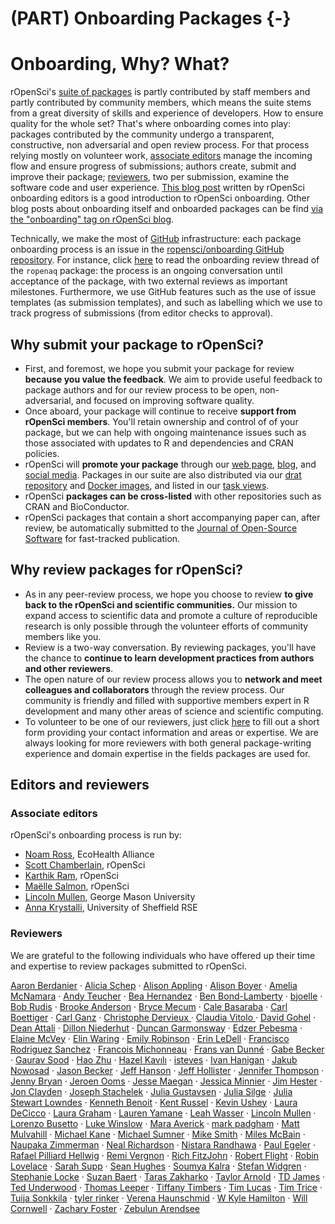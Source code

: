 #  (PART) Onboarding Packages {-}

# Onboarding, Why? What?

rOpenSci's [suite of packages](https://ropensci.org/packages/) is partly contributed by staff members and partly contributed by community members, which means the suite stems from a great diversity of skills and experience of developers. How to ensure quality for the whole set? That's where onboarding comes into play: packages contributed by the community undergo a transparent, constructive, non adversarial and open review process. For that process relying mostly on volunteer work, [associate editors](https://github.com/ropensci/onboarding#associate-editors) manage the incoming flow and ensure progress of submissions; authors create, submit and improve their package; [reviewers](https://github.com/ropensci/onboarding#reviewers), two per submission, examine the software code and user experience. [This blog post](https://www.numfocus.org/blog/how-ropensci-uses-code-review-to-promote-reproducible-science/) written by rOpenSci onboarding editors is a good introduction to rOpenSci onboarding. Other blog posts about onboarding itself and onboarded packages can be find [via the "onboarding" tag on rOpenSci blog](https://ropensci.org/tags/onboarding/).

Technically, we make the most of [GitHub](https://github.com/) infrastructure: each package onboarding process is an issue in the [ropensci/onboarding GitHub repository](https://github.com/ropensci/onboarding/). For instance, click [here](https://github.com/ropensci/onboarding/issues/24) to read the onboarding review thread of the `ropenaq` package: the process is an ongoing conversation until acceptance of the package, with two external reviews as important milestones. Furthermore, we use GitHub features such as the use of issue templates (as submission templates), and such as labelling which we use to track progress of submissions (from editor checks to approval).

## Why submit your package to rOpenSci?

-   First, and foremost, we hope you submit your package for review **because you
    value the feedback**.  We aim to provide useful feedback to package authors
    and for our review process to be open, non-adversarial, and focused on
    improving software quality.
-   Once aboard, your package will continue to receive **support from rOpenSci
    members**.  You'll retain ownership  and control of of your package, but we
    can help with ongoing maintenance issues such as those associated with
    updates to R and dependencies and CRAN policies.
-   rOpenSci will **promote your package** through our [web
    page](https://ropensci.org/packages/), [blog](https://ropensci.org/blog/),
    and [social media](https://twitter.com/ropensci).  Packages in our suite
    are also distributed via our [drat repository](http://packages.ropensci.org/)
    and [Docker images](https://hub.docker.com/r/rocker/ropensci/), and listed
    in our [task views](https://github.com/search?utf8=%E2%9C%93&q=user%3Aropensci+%22task+view%22&type=Repositories&ref=searchresults).
-   rOpenSci **packages can be cross-listed** with other repositories such as CRAN
    and BioConductor.
-   rOpenSci packages that contain a short accompanying paper can, after review,
    be automatically submitted to the
    [Journal of Open-Source Software](http://joss.theoj.org/) for fast-tracked
    publication.

## Why review packages for rOpenSci?

-   As in any peer-review process, we hope you choose to review **to give back
    to the rOpenSci and scientific communities.**  Our mission to expand
    access to scientific data and promote a culture of reproducible research
    is only possible through the volunteer efforts of community members like you.
-   Review is a two-way conversation. By reviewing packages, you'll have the
    chance to **continue to learn development practices from authors and
    other reviewers**.
-   The open nature of our review process allows you to **network and meet
    colleagues and collaborators** through the review process.  Our community
    is friendly and filled with supportive members expert in R development and
    many other areas of science and scientific computing.
-   To volunteer to be one of our reviewers, just click [here](https://ropensci.org/onboarding/) to fill out a short form providing your contact
information and areas or expertise. We
    are always looking for more reviewers with both general package-writing experience
    and domain expertise in the fields packages are used for.

## Editors and reviewers

### Associate editors

rOpenSci's onboarding process is run by:

* [Noam Ross](https://github.com/noamross), EcoHealth Alliance
* [Scott Chamberlain](https://github.com/sckott), rOpenSci
* [Karthik Ram](https://github.com/karthik), rOpenSci
* [Maëlle Salmon](https://github.com/maelle), rOpenSci
* [Lincoln Mullen](https://github.com/lmullen), George Mason University
* [Anna Krystalli](https://github.com/annakrystalli), University of Sheffield RSE


### Reviewers

We are grateful to the following individuals who have offered up their time and expertise to review packages submitted to rOpenSci.

[ Aaron Berdanier](https://github.com/berdaniera) · [Alicia Schep](https://github.com/AliciaSchep) · [Alison Appling](https://github.com/aappling-usgs) · [Alison Boyer](https://github.com/alisonboyer) · [Amelia McNamara](https://github.com/ameliamn) · [Andy Teucher](https://github.com/ateucher) · [Bea Hernandez](https://github.com/chucheria) · [Ben Bond-Lamberty](https://github.com/bpbond) · [bjoelle](https://github.com/bjoelle) · [Bob Rudis](https://github.com/hrbrmstr) · [Brooke Anderson](https://github.com/geanders) · [Bryce Mecum](https://github.com/amoeba) · [Cale Basaraba](https://github.com/calebasaraba) · [Carl Boettiger](https://github.com/cboettig) · [Carl Ganz](https://github.com/carlganz) · [Christophe Dervieux ](https://github.com/cderv) · [Claudia Vitolo ](https://github.com/cvitolo) · [David Gohel](https://github.com/davidgohel) · [Dean Attali](https://github.com/daattali) · [Dillon Niederhut](https://github.com/deniederhut) · [Duncan Garmonsway](https://github.com/nacnudus) · [Edzer Pebesma](https://github.com/edzer) · [Elaine McVey](https://github.com/eamcvey) · [Elin Waring](https://github.com/elinw) · [Emily Robinson](https://github.com/robinsones) · [Erin LeDell](https://github.com/ledell) · [Francisco Rodriguez Sanchez](https://github.com/Pakillo) · [Francois Michonneau](https://github.com/fmichonneau) · [Frans van Dunné](https://github.com/FvD) · [Gabe Becker](https://github.com/gmbecker) · [Gaurav Sood](https://github.com/soodoku) · [Hao Zhu](https://github.com/haozhu233) · [Hazel Kavılı](https://github.com/UniversalTourist) · [isteves](https://github.com/isteves) · [Ivan Hanigan](https://github.com/ivanhanigan) · [Jakub Nowosad](https://github.com/Nowosad) · [Jason Becker](https://github.com/jsonbecker) · [Jeff Hanson](https://github.com/jeffreyhanson) · [Jeff Hollister](https://github.com/jhollist) · [Jennifer Thompson](https://github.com/jenniferthompson) · [Jenny Bryan](https://github.com/jennybc) · [Jeroen Ooms](https://github.com/jeroen) · [Jesse Maegan](https://github.com/kierisi) · [Jessica Minnier](https://github.com/jminnier) · [Jim Hester](https://github.com/jimhester) · [Jon Clayden](https://github.com/jonclayden) · [Joseph Stachelek](https://github.com/jsta) · [Julia Gustavsen](https://github.com/joolia) · [Julia Silge](https://github.com/juliasilge) · [Julia Stewart Lowndes](https://github.com/jules32) · [Kenneth Benoit](https://github.com/kbenoit) · [Kent Russel](https://github.com/timelyportfolio) · [Kevin Ushey](https://github.com/kevinushey) · [Laura DeCicco](https://github.com/ldecicco-usgs) · [Laura Graham](https://github.com/laurajanegraham) · [Lauren Yamane](https://github.com/layamane) · [Leah Wasser](https://github.com/lwasser) · [Lincoln Mullen](https://github.com/lmullen) · [Lorenzo Busetto](https://github.com/lbusett) · [Luke Winslow](https://github.com/lawinslow) · [Mara Averick](https://github.com/batpigandme) · [mark padgham](https://github.com/mpadge) · [Matt Mulvahill](https://github.com/mmulvahill) · [Michael Kane](https://github.com/kaneplusplus) · [Michael Sumner](https://github.com/mdsumner) · [Mike Smith](https://github.com/grimbough) · [Miles McBain](https://github.com/milesmcbain) · [Naupaka Zimmerman](https://github.com/naupaka) · [Neal Richardson](https://github.com/nealrichardson) · [Nistara Randhawa](https://github.com/nistara) · [Paul Egeler](https://github.com/pegeler) · [Rafael Pilliard Hellwig](https://github.com/rtaph) · [Remi Vergnon](https://github.com/remsamp) · [Rich FitzJohn](https://github.com/richfitz) · [Robert Flight](https://github.com/rmflight) · [Robin Lovelace](https://github.com/Robinlovelace) · [Sarah Supp](https://github.com/sarahsupp) · [Sean Hughes](https://github.com/seaaan) · [Soumya Kalra](https://github.com/sokal1456) · [Stefan Widgren](https://github.com/stewid) · [Stephanie Locke](https://github.com/stephlocke) · [Suzan Baert](https://github.com/suzanbaert) · [Taras Zakharko](https://github.com/tzakharko) · [Taylor Arnold](https://github.com/statsmaths) · [TD James](https://github.com/tdjames1) · [Ted Underwood](https://github.com/tedunderwood) · [Thomas Leeper](https://github.com/leeper) · [Tiffany Timbers](https://github.com/ttimbers) · [Tim Lucas](https://github.com/timcdlucas) · [Tim Trice](https://github.com/timtrice) · [Tuija Sonkkila](https://github.com/tts) · [tyler rinker](https://github.com/trinker) · [Verena Haunschmid](https://github.com/expectopatronum) · [W Kyle Hamilton](https://github.com/kylehamilton) · [Will Cornwell](https://github.com/wcornwell) · [Zachary Foster](https://github.com/zachary-foster) · [Zebulun Arendsee](https://github.com/arendsee)
